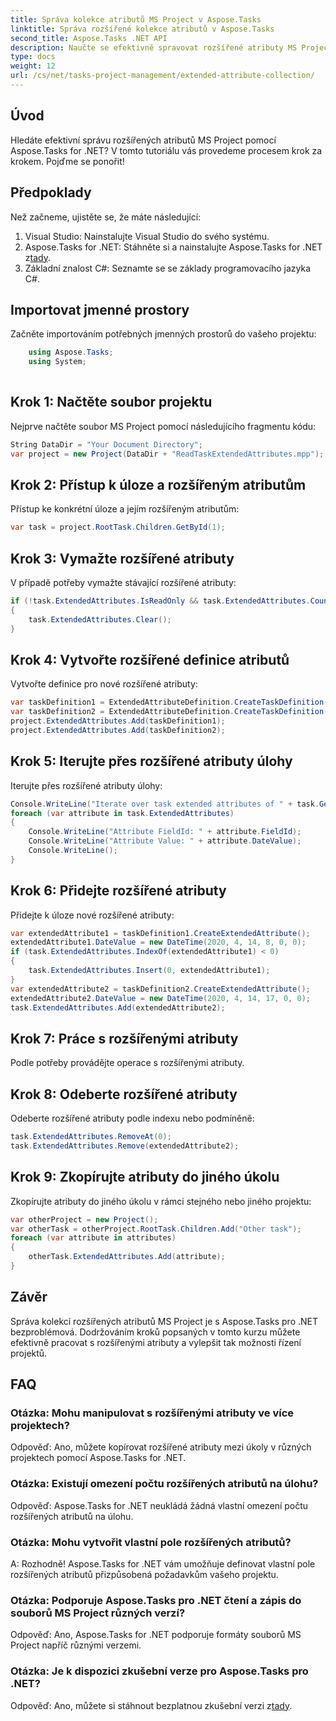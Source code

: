 ```yaml
---
title: Správa kolekce atributů MS Project v Aspose.Tasks
linktitle: Správa rozšířené kolekce atributů v Aspose.Tasks
second_title: Aspose.Tasks .NET API
description: Naučte se efektivně spravovat rozšířené atributy MS Project pomocí Aspose.Tasks for .NET. Bezproblémová manipulace s atributy úkolů pomocí podrobného vedení.
type: docs
weight: 12
url: /cs/net/tasks-project-management/extended-attribute-collection/
---
```

## Úvod
Hledáte efektivní správu rozšířených atributů MS Project pomocí Aspose.Tasks for .NET? V tomto tutoriálu vás provedeme procesem krok za krokem. Pojďme se ponořit!
## Předpoklady
Než začneme, ujistěte se, že máte následující:
1. Visual Studio: Nainstalujte Visual Studio do svého systému.
2.  Aspose.Tasks for .NET: Stáhněte si a nainstalujte Aspose.Tasks for .NET z[tady](https://releases.aspose.com/tasks/net/).
3. Základní znalost C#: Seznamte se se základy programovacího jazyka C#.

## Importovat jmenné prostory
Začněte importováním potřebných jmenných prostorů do vašeho projektu:
```csharp
    using Aspose.Tasks;
    using System;
    
```
## Krok 1: Načtěte soubor projektu
Nejprve načtěte soubor MS Project pomocí následujícího fragmentu kódu:
```csharp
String DataDir = "Your Document Directory";
var project = new Project(DataDir + "ReadTaskExtendedAttributes.mpp");
```
## Krok 2: Přístup k úloze a rozšířeným atributům
Přístup ke konkrétní úloze a jejím rozšířeným atributům:
```csharp
var task = project.RootTask.Children.GetById(1);
```
## Krok 3: Vymažte rozšířené atributy
V případě potřeby vymažte stávající rozšířené atributy:
```csharp
if (!task.ExtendedAttributes.IsReadOnly && task.ExtendedAttributes.Count > 0)
{
    task.ExtendedAttributes.Clear();
}
```
## Krok 4: Vytvořte rozšířené definice atributů
Vytvořte definice pro nové rozšířené atributy:
```csharp
var taskDefinition1 = ExtendedAttributeDefinition.CreateTaskDefinition(CustomFieldType.Start, ExtendedAttributeTask.Start7, "Start 7");
var taskDefinition2 = ExtendedAttributeDefinition.CreateTaskDefinition(CustomFieldType.Finish, ExtendedAttributeTask.Finish7, "Finish 7");
project.ExtendedAttributes.Add(taskDefinition1);
project.ExtendedAttributes.Add(taskDefinition2);
```
## Krok 5: Iterujte přes rozšířené atributy úlohy
Iterujte přes rozšířené atributy úlohy:
```csharp
Console.WriteLine("Iterate over task extended attributes of " + task.Get(Tsk.Name) + " task: ");
foreach (var attribute in task.ExtendedAttributes)
{
    Console.WriteLine("Attribute FieldId: " + attribute.FieldId);
    Console.WriteLine("Attribute Value: " + attribute.DateValue);
    Console.WriteLine();
}
```
## Krok 6: Přidejte rozšířené atributy
Přidejte k úloze nové rozšířené atributy:
```csharp
var extendedAttribute1 = taskDefinition1.CreateExtendedAttribute();
extendedAttribute1.DateValue = new DateTime(2020, 4, 14, 8, 0, 0);
if (task.ExtendedAttributes.IndexOf(extendedAttribute1) < 0)
{
    task.ExtendedAttributes.Insert(0, extendedAttribute1);
}
var extendedAttribute2 = taskDefinition2.CreateExtendedAttribute();
extendedAttribute2.DateValue = new DateTime(2020, 4, 14, 17, 0, 0);
task.ExtendedAttributes.Add(extendedAttribute2);
```
## Krok 7: Práce s rozšířenými atributy
Podle potřeby provádějte operace s rozšířenými atributy.
## Krok 8: Odeberte rozšířené atributy
Odeberte rozšířené atributy podle indexu nebo podmíněně:
```csharp
task.ExtendedAttributes.RemoveAt(0);
task.ExtendedAttributes.Remove(extendedAttribute2);
```
## Krok 9: Zkopírujte atributy do jiného úkolu
Zkopírujte atributy do jiného úkolu v rámci stejného nebo jiného projektu:
```csharp
var otherProject = new Project();
var otherTask = otherProject.RootTask.Children.Add("Other task");
foreach (var attribute in attributes)
{
    otherTask.ExtendedAttributes.Add(attribute);
}
```

## Závěr
Správa kolekcí rozšířených atributů MS Project je s Aspose.Tasks pro .NET bezproblémová. Dodržováním kroků popsaných v tomto kurzu můžete efektivně pracovat s rozšířenými atributy a vylepšit tak možnosti řízení projektů.
## FAQ
### Otázka: Mohu manipulovat s rozšířenými atributy ve více projektech?
Odpověď: Ano, můžete kopírovat rozšířené atributy mezi úkoly v různých projektech pomocí Aspose.Tasks for .NET.
### Otázka: Existují omezení počtu rozšířených atributů na úlohu?
Odpověď: Aspose.Tasks for .NET neukládá žádná vlastní omezení počtu rozšířených atributů na úlohu.
### Otázka: Mohu vytvořit vlastní pole rozšířených atributů?
A: Rozhodně! Aspose.Tasks for .NET vám umožňuje definovat vlastní pole rozšířených atributů přizpůsobená požadavkům vašeho projektu.
### Otázka: Podporuje Aspose.Tasks pro .NET čtení a zápis do souborů MS Project různých verzí?
Odpověď: Ano, Aspose.Tasks for .NET podporuje formáty souborů MS Project napříč různými verzemi.
### Otázka: Je k dispozici zkušební verze pro Aspose.Tasks pro .NET?
 Odpověď: Ano, můžete si stáhnout bezplatnou zkušební verzi z[tady](https://releases.aspose.com/).